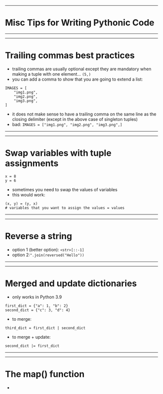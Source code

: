 ***
# Misc Tips for Writing Pythonic Code
***
***
# Trailing commas best practices
* trailing commas are usually optional except they are mandatory when making a tuple with one element... ``` (5,) ```
* you can add a comma to show that you are going to extend a list:
```
IMAGES = [
    "img1.png",
    "img2.png",
    "img3.png",
]
```
* it does not make sense to have a trailing comma on the same line as the closing delimiter (except in the above case of singleton tuples)
* bad: ```IMAGES = ["img1.png", "img2.png", "img3.png",]```
***
***
# Swap variables with tuple assignments 
```
x = 8
y = 6
```
* sometimes you need to swap the values of variables
* this would work:
```
(x, y) = (y, x)
# variables that you want to assign the values = values
```
***
***
# Reverse a string
* option 1 (better option): ```<str>[::-1]```
* option 2:```".join(reversed("Hello"))```
***
***
# Merged and update dictionaries 
* only works in Python 3.9
```
first_dict = {"a": 1, "b": 2}
second_dict = {"c": 3, "d": 4}
```
* to merge:
```
third_dict = first_dict | second_dict
```
* to merge + update:
```
second_dict |= first_dict
```
***
***
# The map() function
* 